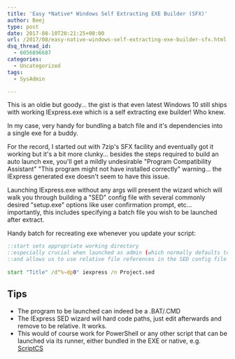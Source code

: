 ```yaml
---
title: 'Easy *Native* Windows Self Extracting EXE Builder (SFX)'
author: Beej
type: post
date: 2017-08-10T20:21:25+00:00
url: /2017/08/easy-native-windows-self-extracting-exe-builder-sfx.html
dsq_thread_id:
  - 6056896687
categories:
  - Uncategorized
tags:
  - SysAdmin

---
```

This is an oldie but goody... the gist is that even latest Windows 10 still ships with working IExpress.exe which is a self extracting exe builder! Who knew.

In my case, very handy for bundling a batch file and it's dependencies into a single exe for a buddy.

For the record, I started out with 7zip's SFX facility and eventually got it working but it's a bit more clunky... besides the steps required to build an auto launch exe, you'll get a mildly undesirable "Program Compatibility Assistant" "This program might not have installed correctly" warning... the IExpress generated exe doesn't seem to have this issue.

Launching IExpress.exe without any args will present the wizard which will walk you through building a "SED" config file with several commonly desired "setup.exe" options like user confirmation prompt, etc... importantly, this includes specifying a batch file you wish to be launched after extract.

Handy batch for recreating exe whenever you update your script:
``` cmd
::start sets appropriate working directory
::especially crucial when launched as admin (which normally defaults to c:\windows\system32)
::and allows us to use relative file references in the SED config file so that launching from any path works (including UNC)
    
start "Title" /d"%~dp0" iexpress /n Project.sed
```    

## Tips

  * The program to be launched can indeed be a .BAT/.CMD
  * The IExpress SED wizard will hard code paths, just edit afterwards and remove to be relative. It works.
  * This would of course work for PowerShell or any other script that can be launched via its runner, either bundled in the EXE or native, e.g. [ScriptCS][1]

 [1]: http://scriptcs.net/